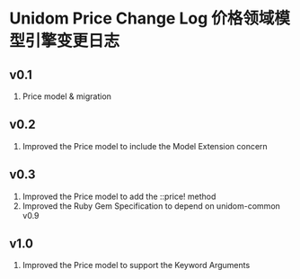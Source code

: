 # Unidom Price Change Log 价格领域模型引擎变更日志

## v0.1
1. Price model & migration

## v0.2
1. Improved the Price model to include the Model Extension concern

## v0.3
1. Improved the Price model to add the ::price! method
2. Improved the Ruby Gem Specification to depend on unidom-common v0.9

## v1.0
1. Improved the Price model to support the Keyword Arguments
